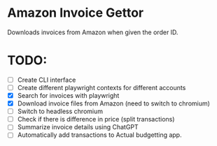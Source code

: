 # Amazon Invoice Gettor

Downloads invoices from Amazon when given the order ID.

# TODO:

-   [ ] Create CLI interface
-   [ ] Create different playwright contexts for different accounts
-   [x] Search for invoices with playwright
-   [x] Download invoice files from Amazon (need to switch to chromium)
-   [ ] Switch to headless chromium
-   [ ] Check if there is difference in price (split transactions)
-   [ ] Summarize invoice details using ChatGPT
-   [ ] Automatically add transactions to Actual budgetting app.
